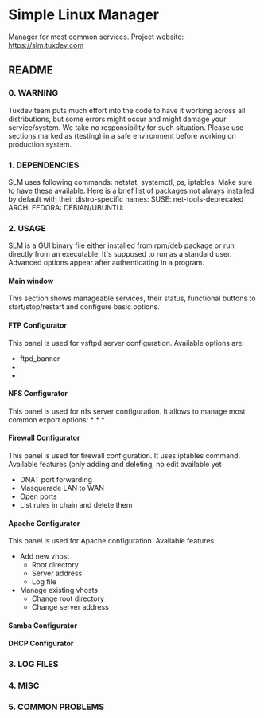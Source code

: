 # Simple Linux Manager
Manager for most common services. Project website: https://slm.tuxdev.com

## README
### 0. WARNING
Tuxdev team puts much effort into the code to have it working across all distributions, but some errors might occur and might damage your service/system. We take no responsibility for such situation. Please use sections marked as (testing) in a safe environment before working on production system.

### 1. DEPENDENCIES
SLM uses following commands: netstat, systemctl, ps, iptables. Make sure to have these available. Here is a brief list of packages not always installed by default with their distro-specific names:
SUSE: net-tools-deprecated
ARCH:
FEDORA:
DEBIAN/UBUNTU:

### 2. USAGE
SLM is a GUI binary file either installed from rpm/deb package or run directly from an executable. It's supposed to run as a standard user. Advanced options appear after authenticating in a program.

#### Main window
This section shows manageable services, their status, functional buttons to start/stop/restart and configure basic options.

#### FTP Configurator
This panel is used for vsftpd server configuration. Available options are:
* ftpd_banner 
* 
*
 
#### NFS Configurator
This panel is used for nfs server configuration. It allows to manage most common export options:
* 
* 
* 

#### Firewall Configurator
This panel is used for firewall configuration. It uses iptables command. Available features (only adding and deleting, no edit available yet
* DNAT port forwarding
* Masquerade LAN to WAN
* Open ports
* List rules in chain and delete them

#### Apache Configurator
This panel is used for Apache configuration. Available features:
* Add new vhost
  * Root directory
  * Server address
  * Log file
* Manage existing vhosts
  * Change root directory
  * Change server address

#### Samba Configurator

#### DHCP Configurator

### 3. LOG FILES

### 4. MISC

### 5. COMMON PROBLEMS

